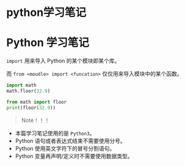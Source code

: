 # python学习笔记
# Python 学习笔记

`import` 用来导入 Python 的某个模块即某个库。

而 `from <moudle> import <funcation>` 仅仅用来导入模块中的某个函数。

```python
import math
math.floor(32.9)

from math import floor
print(floor(32.9))
```

> Note！！！

 + 本篇学习笔记使用的是 `Python3`。
 + Python 语句或者表达式结束不需要使用分号。
 + Python 使用英文字符下的冒号分割语句。
 + Python 变量再声明/定义时不需要使用数据类型。